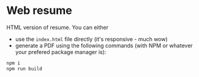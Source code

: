 # Web resume

HTML version of resume. You can either
- use the `index.html` file directly (it's responsive - much wow)
- generate a PDF using the following commands (with NPM or whatever your prefered package manager is):

```bash
npm i
npm run build
```
